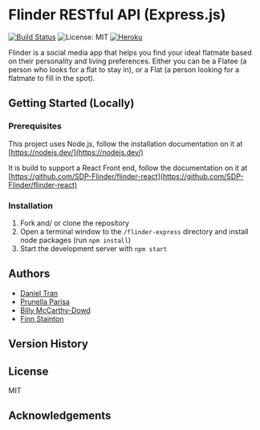 # Flinder RESTful API (Express.js)
[![Build Status](https://travis-ci.com/SDP-Flinder/flinder-express.svg?token=4nyALuhy4qcYnQYyzo9n&branch=main)](https://travis-ci.com/SDP-Flinder/flinder-express)
![License: MIT](https://img.shields.io/badge/License-MIT-yellow.svg)
[![Heroku](http://heroku-badge.herokuapp.com/?app=heroku-badge&style=flat&svg=1)](https://flinder-api.herokuapp.com/)

Flinder is a social media app that helps you find your ideal flatmate based on their personality and living preferences. Either you can be a Flatee (a person who looks for a flat to stay in), or a Flat (a person looking for a flatmate to fill in the spot). 

## Getting Started (Locally)
### Prerequisites

This project uses Node.js, follow the installation documentation on it at [https://nodejs.dev/](https://nodejs.dev/)

It is build to support a React Front end, follow the documentation on it at [https://github.com/SDP-Flinder/flinder-react](https://github.com/SDP-Flinder/flinder-react)

### Installation
1. Fork and/ or clone the repository 
2. Open a terminal window to the `/flinder-express` directory and install node packages (run `npm install`)
3. Start the development server with `npm start` 

## Authors
- [Daniel Tran](https://github.com/danieltran-512)
- [Prunella Parisa](https://github.com/prunellaparisa)
- [Billy McCarthy-Dowd](https://github.com/billymcd)
- [Finn Stainton](https://github.com/finn-stainton)

## Version History


## License

MIT

## Acknowledgements
